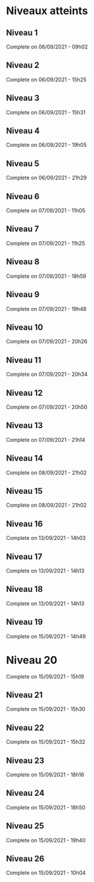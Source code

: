 # Niveaux atteints

## Niveau 1
Complete on 06/09/2021 - 09h02

## Niveau 2
Complete on 06/09/2021 - 15h25

## Niveau 3
Complete on 06/09/2021 - 15h31

## Niveau 4
Complete on 06/09/2021 - 19h05

## Niveau 5
Complete on 06/09/2021 - 21h29

## Niveau 6
Complete on 07/09/2021 - 11h05

## Niveau 7
Complete on 07/09/2021 - 11h25

## Niveau 8
Complete on 07/09/2021 - 18h59

## Niveau 9
Complete on 07/09/2021 - 19h48

## Niveau 10
Complete on 07/09/2021 - 20h26

## Niveau 11
Complete on 07/09/2021 - 20h34

## Niveau 12
Complete on 07/09/2021 - 20h50

## Niveau 13
Complete on 07/09/2021 - 21h14

## Niveau 14
Complete on 08/09/2021 - 21h02

## Niveau 15
Complete on 08/09/2021 - 21h02

## Niveau 16
Complete on 13/09/2021 - 14h03

## Niveau 17
Complete on 13/09/2021 - 14h13

## Niveau 18
Complete on 13/09/2021 - 14h13

## Niveau 19
Complete on 15/09/2021 - 14h49

# Niveau 20
Complete on 15/09/2021 - 15h19

## Niveau 21
Complete on 15/09/2021 - 15h30

## Niveau 22
Complete on 15/09/2021 - 15h32

## Niveau 23
Complete on 15/09/2021 - 18h16

## Niveau 24
Complete on 15/09/2021 - 18h50

## Niveau 25
Complete on 15/09/2021 - 19h40

## Niveau 26
Complete on 15/09/2021 - 10h04